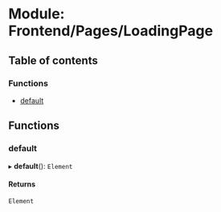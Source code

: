 # Module: Frontend/Pages/LoadingPage

## Table of contents

### Functions

- [default](Frontend_Pages_LoadingPage.md#default)

## Functions

### default

▸ **default**(): `Element`

#### Returns

`Element`
